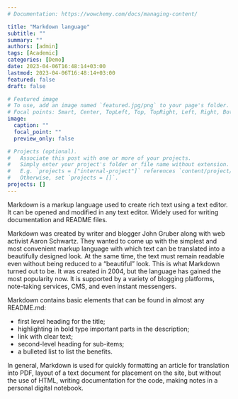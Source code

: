 ```yaml
---
# Documentation: https://wowchemy.com/docs/managing-content/

title: "Markdown language"
subtitle: ""
summary: ""
authors: [admin]
tags: [Academic]
categories: [Demo]
date: 2023-04-06T16:48:14+03:00
lastmod: 2023-04-06T16:48:14+03:00
featured: false
draft: false

# Featured image
# To use, add an image named `featured.jpg/png` to your page's folder.
# Focal points: Smart, Center, TopLeft, Top, TopRight, Left, Right, BottomLeft, Bottom, BottomRight.
image:
  caption: ""
  focal_point: ""
  preview_only: false

# Projects (optional).
#   Associate this post with one or more of your projects.
#   Simply enter your project's folder or file name without extension.
#   E.g. `projects = ["internal-project"]` references `content/project/deep-learning/index.md`.
#   Otherwise, set `projects = []`.
projects: []
---
```


Markdown is a markup language used to create rich text using a text editor. It can be opened and modified in any text editor. Widely used for writing documentation and README files.

Markdown was created by writer and blogger John Gruber along with web activist Aaron Schwartz. They wanted to come up with the simplest and most convenient markup language with which text can be translated into a beautifully designed look. At the same time, the text must remain readable even without being reduced to a “beautiful” look. This is what Markdown turned out to be. It was created in 2004, but the language has gained the most popularity now. It is supported by a variety of blogging platforms, note-taking services, CMS, and even instant messengers.

Markdown contains basic elements that can be found in almost any README.md:
- first level heading for the title;
- highlighting in bold type important parts in the description;
- link with clear text;
- second-level heading for sub-items;
- a bulleted list to list the benefits.

In general, Markdown is used for quickly formatting an article for translation into PDF, layout of a text document for placement on the site, but without the use of HTML, writing documentation for the code, making notes in a personal digital notebook.
